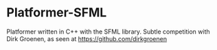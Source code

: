 Platformer-SFML
===============

Platformer written in C++ with the SFML library. Subtle competition with Dirk Groenen, as seen at https://github.com/dirkgroenen
